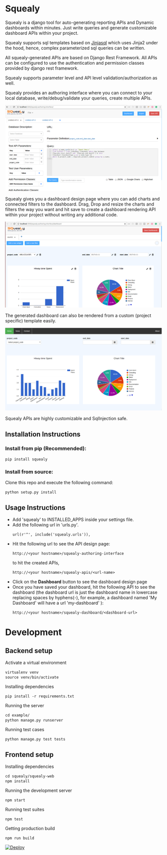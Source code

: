 # Squealy

Squealy is a django tool for auto-generating reporting APIs and Dynamic dashboards within minutes. Just write queries and generate customizable dashboard APIs within your project. 

Squealy supports sql templates based on [Jinjasql](https://github.com/hashedin/jinjasql/) which uses Jinja2 under the hood, hence, complex parameterized sql queries can be written.

All squealy-generated APIs are based on Django Rest Framework. All APIs can be configured to use the authentication and permission classes provided by django rest framework.

Squealy supports parameter level and API level validation/authorization as well.

Squealy provides an authoring interface where you can connect to your local database, write/debug/validate your queries, create multiple APIs.

![Cannot load image](./Readme-mediafiles/auth.png?raw=true "API Design Page")

Squealy gives you a dashboard design page where you can add charts and connected filters to the dashboard. Drag, Drop and resize the charts and filters the way you want and hit save to create a dashboard rendering API within your project without writing any additional code. 

![Cannot load image](./Readme-mediafiles/mydash.png?raw=true "Dashboard Design Page")

The generated dashboard can also be rendered from a custom (project specific) template easily.

![Cannot load image](./Readme-mediafiles/customdash.png?raw=true "Customized Templates")

Squealy APIs are highly customizable and SqlInjection safe.

## Installation Instructions
### Install from pip (Recommended):

```
pip install squealy
```
### Install from source: 
Clone this repo and execute the following command:
```
python setup.py install
```

## Usage Instructions
- Add 'squealy' to INSTALLED_APPS inside your settings file.
- Add the following url in 'urls.py'.
    ```
    url(r'^', include('squealy.urls')),    
    ```
- Hit the following url to see the API design page:
    ```
    http://<your hostname>/squealy-authoring-interface
    ```
    to hit the created APIs, 
    ```
    http://<your hostname>/squealy-apis/<url-name>
    ```
-  Click on the **Dashboard** button to see the dashboard design page
-  Once you have saved your dashboard, hit the following API to see the      dashboard (the dashboard url is just the dashboard name in lowercase replacing spaces by hyphens(-), for example, a dashboard named 'My Dashboard' will have a url 'my-dashboard' ):
    ```
    http://<your hostname>/squealy-dashboard/<dashboard-url>
    ```

# Development
## Backend setup
Activate a virtual environment
```
virtualenv venv
source venv/bin/activate
```

Installing dependencies
```
pip install -r requirements.txt
```

Running the server
```
cd example/
python manage.py runserver
```

Running test cases
```
python manage.py test tests
```

## Frontend setup

Installing dependencies
```
cd squealy/squealy-web
npm install
```

Running the development server
```
npm start
```

Running test suites
```
npm test
```

Getting production build
```
npm run build
```


[![Deploy](https://www.herokucdn.com/deploy/button.svg)](https://heroku.com/deploy)